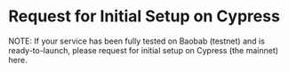 # Request for Initial Setup on Cypress
NOTE: If your service has been fully tested on Baobab (testnet) and is ready-to-launch, please request for initial setup on Cypress (the mainnet) here.
